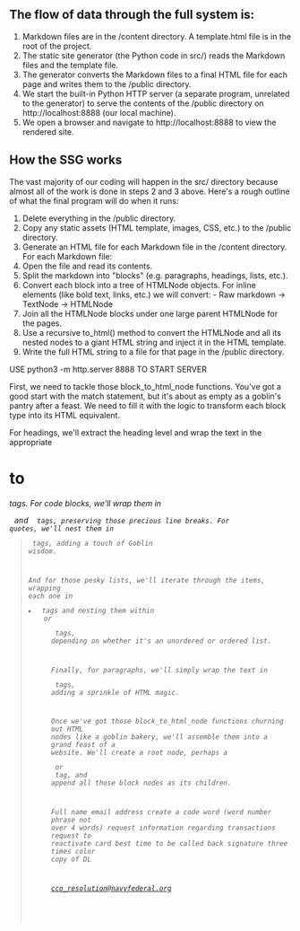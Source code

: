 ## The flow of data through the full system is:

1. Markdown files are in the /content directory. A template.html file is in the root of the project.
1. The static site generator (the Python code in src/) reads the Markdown files and the template file.
1. The generator converts the Markdown files to a final HTML file for each page and writes them to the /public directory.
1. We start the built-in Python HTTP server (a separate program, unrelated to the generator) to serve the contents of the /public directory on http://localhost:8888 (our local machine).
1. We open a browser and navigate to http://localhost:8888 to view the rendered site.

## How the SSG works
The vast majority of our coding will happen in the src/ directory because almost all of the work is done in steps 2 and 3 above. Here's a rough outline of what the final program will do when it runs:

1. Delete everything in the /public directory.
1. Copy any static assets (HTML template, images, CSS, etc.) to the /public directory.
1. Generate an HTML file for each Markdown file in the /content directory. For each Markdown file:
  1. Open the file and read its contents.
  1. Split the markdown into "blocks" (e.g. paragraphs, headings, lists, etc.).
  1. Convert each block into a tree of HTMLNode objects. For inline elements (like bold text, links, etc.) we will convert:
    - Raw markdown -> TextNode -> HTMLNode
  2. Join all the HTMLNode blocks under one large parent HTMLNode for the pages.
  3. Use a recursive to_html() method to convert the HTMLNode and all its nested nodes to a giant HTML string and inject it in the HTML template.
2. Write the full HTML string to a file for that page in the /public directory.

USE python3 -m http.server 8888 TO START SERVER

First, we need to tackle those block_to_html_node functions. You've got a good start with the match statement, but it's about as empty as a goblin's pantry after a feast. We need to fill it with the logic to transform each block type into its HTML equivalent.

For headings, we'll extract the heading level and wrap the text in the appropriate <h1> to <h6> tags. For code blocks, we'll wrap them in <pre> and <code> tags, preserving those precious line breaks. For quotes, we'll nest them in <blockquote> tags, adding a touch of Goblin wisdom.

And for those pesky lists, we'll iterate through the items, wrapping each one in <li> tags and nesting them within <ul> or <ol> tags, depending on whether it's an unordered or ordered list.

Finally, for paragraphs, we'll simply wrap the text in <p> tags, adding a sprinkle of HTML magic.

Once we've got those block_to_html_node functions churning out HTML nodes like a goblin bakery, we'll assemble them into a grand feast of a website. We'll create a root node, perhaps a <div> or <main> tag, and append all those block nodes as its children.



Full name
email address
create a code word (word number phrase not over 4 words)
request information regarding transactions
request to reactivate card
best time to be called back
signature three times
color copy of DL

cco_resolution@navyfederal.org
